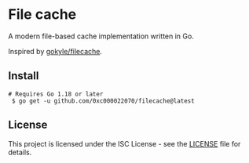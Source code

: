 # File cache

A modern file-based cache implementation written in Go.

Inspired by [gokyle/filecache](https://github.com/gokyle/filecache).

## Install

```shell
# Requires Go 1.18 or later
 $ go get -u github.com/0xc000022070/filecache@latest
```

## License

This project is licensed under the ISC License - see the [LICENSE](./LICENSE.md) file for details.

